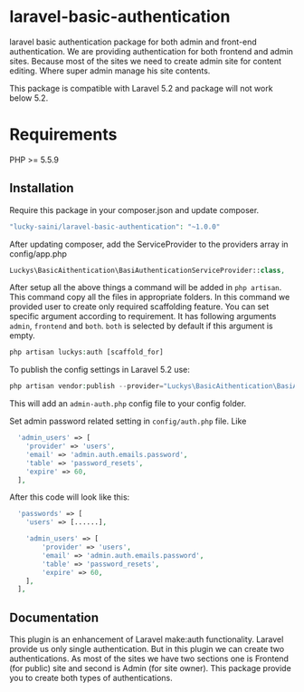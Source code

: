 # laravel-basic-authentication
laravel basic authentication package for both admin and front-end authentication. We are providing authentication for both frontend and admin sites. Because most of the sites we need to create admin site for content editing. Where super admin manage his site contents. 

This package is compatible with Laravel 5.2 and package will not work below 5.2.

# Requirements
PHP >= 5.5.9

Installation
------------------------
Require this package in your composer.json and update composer. 
```php
"lucky-saini/laravel-basic-authentication": "~1.0.0"
```

After updating composer, add the ServiceProvider to the providers array in config/app.php
```php
Luckys\BasicAithentication\BasiAuthenticationServiceProvider::class,
```

After setup all the above things a command will be added in `php artisan`. This command copy all the files in appropriate folders. In this command we provided user to create only required scaffolding feature. You can set specific argument according to requirement. It has following arguments `admin`, `frontend` and `both`. `both` is selected by default if this argument is empty.
```php
php artisan luckys:auth [scaffold_for]
```

To publish the config settings in Laravel 5.2 use:

```php
php artisan vendor:publish --provider="Luckys\BasicAithentication\BasiAuthenticationServiceProvider"
```

This will add an `admin-auth.php` config file to your config folder.

Set admin password related setting in `config/auth.php` file. Like
```php
  'admin_users' => [
    'provider' => 'users',
    'email' => 'admin.auth.emails.password',
    'table' => 'password_resets',
    'expire' => 60,
  ],
```
After this code will look like this:
```php
  'passwords' => [
    'users' => [......],

    'admin_users' => [
        'provider' => 'users',
        'email' => 'admin.auth.emails.password',
        'table' => 'password_resets',
        'expire' => 60,
    ],
  ],
```

Documentation
-------------------------
This plugin is an enhancement of Laravel make:auth functionality. Laravel provide us only single authentication. But in this plugin we can create two authentications. As most of the sites we have two sections one is Frontend (for public) site and second is Admin (for site owner). This package provide you to create both types of authentications.
